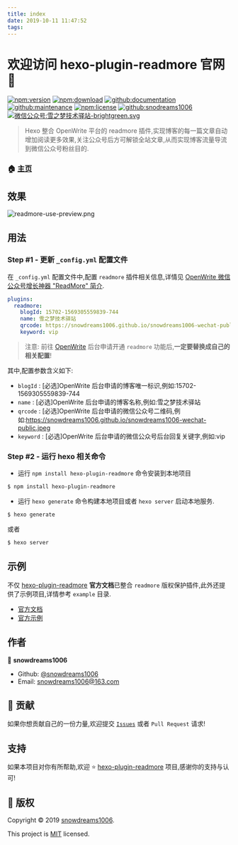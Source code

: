 ```yaml
---
title: index
date: 2019-10-11 11:47:52
tags:
---
```


# 欢迎访问 hexo-plugin-readmore 官网 👋

[![npm:version](https://img.shields.io/npm/v/hexo-plugin-readmore.svg)](https://www.npmjs.com/package/hexo-plugin-readmore)
[![npm:download](https://img.shields.io/npm/dt/hexo-plugin-readmore.svg)](https://www.npmjs.com/package/hexo-plugin-readmore)
[![github:documentation](https://img.shields.io/badge/documentation-yes-brightgreen.svg)](https://github.com/snowdreams1006/hexo-plugin-readmore#readme)
[![github:maintenance](https://img.shields.io/badge/Maintained%3F-yes-green.svg)](https://github.com/snowdreams1006/hexo-plugin-readmore/graphs/commit-activity)
[![npm:license](https://img.shields.io/npm/l/hexo-plugin-readmore.svg)](https://github.com/snowdreams1006/hexo-plugin-readmore/blob/master/LICENSE)
[![github:snodreams1006](https://img.shields.io/badge/github-snowdreams1006-brightgreen.svg)](https://github.com/snowdreams1006)
[![微信公众号:雪之梦技术驿站-brightgreen.svg](https://img.shields.io/badge/%E5%BE%AE%E4%BF%A1%E5%85%AC%E4%BC%97%E5%8F%B7-%E9%9B%AA%E4%B9%8B%E6%A2%A6%E6%8A%80%E6%9C%AF%E9%A9%BF%E7%AB%99-brightgreen.svg)](https://snowdreams1006.github.io/snowdreams1006-wechat-public.jpeg)

> Hexo 整合 OpenWrite 平台的 readmore 插件,实现博客的每一篇文章自动增加阅读更多效果,关注公众号后方可解锁全站文章,从而实现博客流量导流到微信公众号粉丝目的.

### 🏠 [主页](https://github.com/snowdreams1006/hexo-plugin-readmore#readme)

## 效果

![readmore-use-preview.png](https://raw.githubusercontent.com/snowdreams1006/hexo-plugin-readmore/master/readmore-use-preview.png)

## 用法

### Step #1 - 更新 `_config.yml` 配置文件

在 `_config.yml` 配置文件中,配置 `readmore` 插件相关信息,详情见 [OpenWrite 微信公众号增长神器 "ReadMore" 简介](https://openwrite.cn/openwrite/openwrite-readmore/).

```yml
plugins:
  readmore:
    blogId: 15702-1569305559839-744
    name: 雪之梦技术驿站
    qrcode: https://snowdreams1006.github.io/snowdreams1006-wechat-public.jpeg
    keyword: vip
```

> 注意: 前往 [OpenWrite](https://openwrite.cn/) 后台申请开通 `readmore` 功能后,**一定要替换成自己的相关配置**!

其中,配置参数含义如下: 

- `blogId` : [必选]OpenWrite 后台申请的博客唯一标识,例如:15702-1569305559839-744
- `name` : [必选]OpenWrite 后台申请的博客名称,例如:雪之梦技术驿站
- `qrcode` : [必选]OpenWrite 后台申请的微信公众号二维码,例如:https://snowdreams1006.github.io/snowdreams1006-wechat-public.jpeg
- `keyword` : [必选]OpenWrite 后台申请的微信公众号后台回复关键字,例如:vip

### Step #2 - 运行 hexo 相关命令

- 运行 `npm install hexo-plugin-readmore` 命令安装到本地项目

```bash
$ npm install hexo-plugin-readmore
```

- 运行 `hexo generate` 命令构建本地项目或者 `hexo server` 启动本地服务.

```bash
$ hexo generate
```

或者

```bash
$ hexo server
```

## 示例

不仅 [hexo-plugin-readmore](https://github.com/snowdreams1006/hexo-plugin-readmore) **官方文档**已整合 `readmore` 版权保护插件,此外还提供了示例项目,详情参考 `example` 目录.

- [官方文档](https://github.com/snowdreams1006/hexo-plugin-readmore/tree/master/docs)
- [官方示例](https://github.com/snowdreams1006/hexo-plugin-readmore/tree/master/example)

## 作者

👤 **snowdreams1006**

- Github: [@snowdreams1006](https://github.com/snowdreams1006)
- Email: [snowdreams1006@163.com](mailto:snowdreams1006@163.com)

## 🤝 贡献

如果你想贡献自己的一份力量,欢迎提交 [`Issues`](https://github.com/snowdreams1006/hexo-plugin-readmore/issues) 或者 `Pull Request` 请求!

## 支持

如果本项目对你有所帮助,欢迎 ⭐️ [hexo-plugin-readmore](https://github.com/snowdreams1006/hexo-plugin-readmore) 项目,感谢你的支持与认可!

## 📝 版权

Copyright © 2019 [snowdreams1006](https://github.com/snowdreams1006).

This project is [MIT](https://github.com/snowdreams1006/hexo-plugin-readmore/blob/master/LICENSE) licensed.